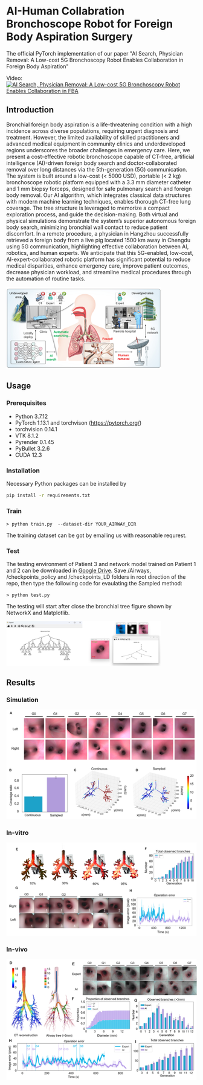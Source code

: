 # AI-Human Collabration Bronchoscope Robot for Foreign Body Aspiration Surgery 

The official PyTorch implementation of our paper "AI Search, Physician Removal: A Low-cost 5G Bronchoscopy Robot Enables Collaboration in Foreign Body Aspiration"

Video:
[![AI Search, Physician Removal: A Low-cost 5G Bronchoscopy Robot Enables Collaboration in FBA](https://img.youtube.com/vi/cimMRYJC7xk/maxresdefault.jpg)](https://youtu.be/cimMRYJC7xk?si=RBZLCcQCRZAKQPJ4 "AI Search, Physician Removal: A Low-cost 5G Bronchoscopy Robot Enables Collaboration in FBA")

## Introduction

Bronchial foreign body aspiration is a life-threatening condition with a high incidence across diverse populations, requiring urgent diagnosis and treatment. However, the limited availability of skilled practitioners and advanced medical equipment in community clinics and underdeveloped regions underscores the broader challenges in emergency care. Here, we present a cost-effective robotic bronchoscope capable of CT-free, artificial intelligence (AI)-driven foreign body search and doctor-collaborated removal over long distances via the 5th-generation (5G) communication. The system is built around a low-cost (< 5000 USD), portable (< 2 kg) bronchoscope robotic platform equipped with a 3.3 mm diameter catheter and 1 mm biopsy forceps, designed for safe pulmonary search and foreign body removal. Our AI algorithm, which integrates classical data structures with modern machine learning techniques, enables thorough CT-free lung coverage. The tree structure is leveraged to memorize a compact exploration process, and guide the decision-making. Both virtual and physical simulations demonstrate the system’s superior autonomous foreign body search, minimizing bronchial wall contact to reduce patient discomfort. In a remote procedure, a physician in Hangzhou successfully retrieved a foreign body from a live pig located 1500 km away in Chengdu using 5G communication, highlighting effective collaboration between AI, robotics, and human experts. We anticipate that this 5G-enabled, low-cost, AI-expert-collaborated robotic platform has significant potential to reduce medical disparities, enhance emergency care, improve patient outcomes, decrease physician workload, and streamline medical procedures through the automation of routine tasks.

<img src="figs/teaser.png#pic_left" alt="avatar" style="zoom:40%;" />

## Usage

### Prerequisites
* Python 3.7.12
* PyTorch 1.13.1 and torchvison (https://pytorch.org/)
* torchvision 0.14.1
* VTK 8.1.2
* Pyrender 0.1.45
* PyBullet 3.2.6
* CUDA 12.3


### Installation

Necessary Python packages can be installed by

```bash
pip install -r requirements.txt
```

### Train
```
> python train.py  --dataset-dir YOUR_AIRWAY_DIR
```
The training dataset can be got by emailing us with reasonable requrest.

### Test
The testing environment of Patient 3 and network model trained on Patient 1 and 2 can be downloaded in [Google Drive](https://drive.google.com/drive/folders/1g0YX9uB9_yNnwHU1synubgy7KFsg4syx?usp=drive_link). Save /Airways, /checkpoints_policy and /checkpoints_LD folders in root direction of the repo, then type the following code for evaulating the Sampled method:

```
> python test.py
```
The testing will start after close the bronchial tree figure shown by NetworkX and Matplotlib.

<img src="figs/comb.png#pic_left" alt="avatar" style="zoom:40%;" />

## Results

### Simulation

<img src="figs/simulation.png#pic_left" alt="avatar" style="zoom:100%;" />

### In-vitro
<img src="figs/invitro.png#pic_left" alt="avatar" style="zoom:100%;" />

### In-vivo
<img src="figs/invivo.png#pic_left" alt="avatar" style="zoom:100%;" />
